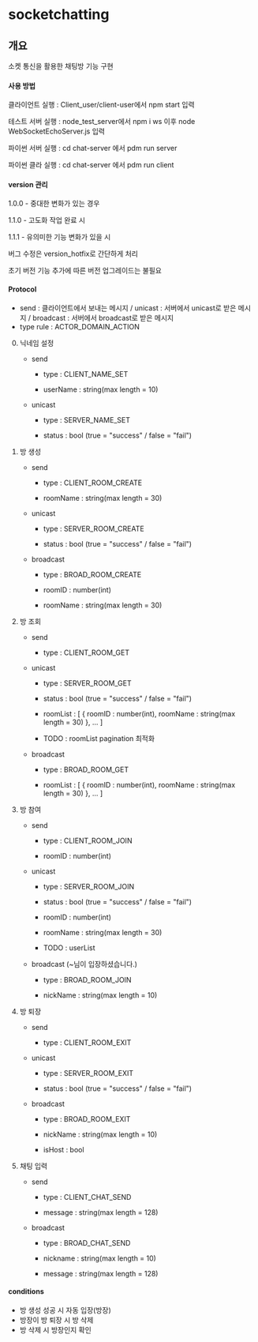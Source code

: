 # socketchatting

## 개요

소켓 통신을 활용한 채팅방 기능 구현

#### 사용 방법

클라이언트 실행 : Client_user/client-user에서 npm start 입력

테스트 서버 실행 : node_test_server에서 npm i ws 이후 node WebSocketEchoServer.js 입력

파이썬 서버 실행 : cd chat-server 에서 pdm run server

파이썬 클라 실행 : cd chat-server 에서 pdm run client



#### version 관리

1.0.0 - 중대한 변화가 있는 경우

1.1.0 - 고도화 작업 완료 시

1.1.1 - 유의미한 기능 변화가 있을 시

버그 수정은 version_hotfix로 간단하게 처리

초기 버전 기능 추가에 따른 버전 업그레이드는 불필요



#### Protocol

* send : 클라이언트에서 보내는 메시지 / unicast : 서버에서 unicast로 받은 메시지 / broadcast : 서버에서 broadcast로 받은 메시지
* type rule : ACTOR_DOMAIN_ACTION

0. 닉네임 설정

   - send
   
     - type : CLIENT_NAME_SET
     
     - userName : string(max length = 10)
   
   - unicast
   
     - type : SERVER_NAME_SET
     
     - status : bool (true = "success" / false = "fail")

1. 방 생성

   - send

     - type : CLIENT_ROOM_CREATE

     - roomName : string(max length = 30)

   - unicast

     - type : SERVER_ROOM_CREATE

     - status : bool (true = "success" / false = "fail")
     
   - broadcast
   
     - type : BROAD_ROOM_CREATE     
     
     - roomID : number(int)
     
     - roomName : string(max length = 30)

2. 방 조회

   - send

     - type : CLIENT_ROOM_GET

   - unicast
   
     - type : SERVER_ROOM_GET

     - status : bool (true = "success" / false = "fail")

     - roomList : [ { roomID : number(int), roomName : string(max length = 30) }, ... ]
      * TODO : roomList pagination 최적화

   - broadcast
   
     - type : BROAD_ROOM_GET
     
     - roomList : [ { roomID : number(int), roomName : string(max length = 30) }, ... ]
     
3. 방 참여

   - send

     - type : CLIENT_ROOM_JOIN

     - roomID : number(int)

   - unicast
   
     - type : SERVER_ROOM_JOIN

     - status : bool (true = "success" / false = "fail")

     - roomID : number(int)

     - roomName : string(max length = 30)
      * TODO : userList
     
   - broadcast (~님이 입장하셨습니다.)
     
     - type : BROAD_ROOM_JOIN
     
     - nickName : string(max length = 10)

4. 방 퇴장

    - send

      - type : CLIENT_ROOM_EXIT

    - unicast
    
      - type : SERVER_ROOM_EXIT

      - status : bool (true = "success" / false = "fail")
      
    - broadcast

      - type : BROAD_ROOM_EXIT
      
      - nickName : string(max length = 10)

      - isHost : bool
      
5. 채팅 입력

    - send

      - type : CLIENT_CHAT_SEND

      - message : string(max length = 128)

    - broadcast
    
      - type : BROAD_CHAT_SEND

      - nickname : string(max length = 10)
      
      - message : string(max length = 128)


#### conditions

- 방 생성 성공 시 자동 입장(방장)
- 방장이 방 퇴장 시 방 삭제
- 방 삭제 시 방장인지 확인
